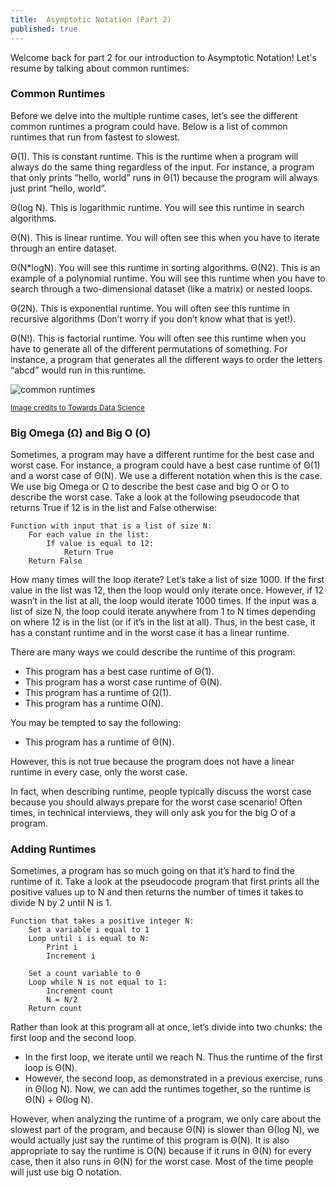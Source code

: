 ```yaml
---
title:  Asymptotic Notation (Part 2)
published: true
---
```


Welcome back for part 2 for our introduction to Asymptotic Notation! Let's resume by talking about common runtimes:

### Common Runtimes

Before we delve into the multiple runtime cases, let’s see the different common runtimes a program could have. Below is a list of common runtimes that run from fastest to slowest.

Θ(1). This is constant runtime. This is the runtime when a program will always do the same thing regardless of the input. For instance, a program that only prints “hello, world” runs in Θ(1) because the program will always just print “hello, world”.

Θ(log N). This is logarithmic runtime. You will see this runtime in search algorithms.

Θ(N). This is linear runtime. You will often see this when you have to iterate through an entire dataset.

Θ(N*logN). You will see this runtime in sorting algorithms.
Θ(N2). This is an example of a polynomial runtime. You will see this runtime when you have to search through a two-dimensional dataset (like a matrix) or nested loops.

Θ(2N). This is exponential runtime. You will often see this runtime in recursive algorithms (Don’t worry if you don’t know what that is yet!).

Θ(N!). This is factorial runtime. You will often see this runtime when you have to generate all of the different permutations of something. For instance, a program that generates all the different ways to order the letters “abcd” would run in this runtime.

![common runtimes](https://miro.medium.com/max/2928/1*5ZLci3SuR0zM_QlZOADv8Q.jpeg)

<sub>[Image credits to Towards Data Science](https://towardsdatascience.com/understanding-time-complexity-with-python-examples-2bda6e8158a7)</sub>


### Big Omega (Ω) and Big O (O)

Sometimes, a program may have a different runtime for the best case and worst case. For instance, a program could have a best case runtime of Θ(1) and a worst case of Θ(N). We use a different notation when this is the case. We use big Omega or Ω to describe the best case and big O or O to describe the worst case. Take a look at the following pseudocode that returns True if 12 is in the list and False otherwise:

```
Function with input that is a list of size N:
    For each value in the list:
        If value is equal to 12:
            Return True
    Return False
```

How many times will the loop iterate? Let’s take a list of size 1000. If the first value in the list was 12, then the loop would only iterate once. However, if 12 wasn’t in the list at all, the loop would iterate 1000 times. If the input was a list of size N, the loop could iterate anywhere from 1 to N times depending on where 12 is in the list (or if it’s in the list at all). Thus, in the best case, it has a constant runtime and in the worst case it has a linear runtime.

There are many ways we could describe the runtime of this program:

- This program has a best case runtime of Θ(1).
- This program has a worst case runtime of Θ(N).
- This program has a runtime of Ω(1).
- This program has a runtime O(N).

You may be tempted to say the following:

- This program has a runtime of Θ(N).

However, this is not true because the program does not have a linear runtime in every case, only the worst case.

In fact, when describing runtime, people typically discuss the worst case because you should always prepare for the worst case scenario! Often times, in technical interviews, they will only ask you for the big O of a program.

### Adding Runtimes

Sometimes, a program has so much going on that it’s hard to find the runtime of it. Take a look at the pseudocode program that first prints all the positive values up to N and then returns the number of times it takes to divide N by 2 until N is 1.

```
Function that takes a positive integer N:
    Set a variable i equal to 1
    Loop until i is equal to N:
        Print i
        Increment i

    Set a count variable to 0
    Loop while N is not equal to 1:
        Increment count
        N = N/2
    Return count
```

Rather than look at this program all at once, let’s divide into two chunks: the first loop and the second loop.

- In the first loop, we iterate until we reach N. Thus the runtime of the first loop is Θ(N).
- However, the second loop, as demonstrated in a previous exercise, runs in Θ(log N).
Now, we can add the runtimes together, so the runtime is Θ(N) + Θ(log N).

However, when analyzing the runtime of a program, we only care about the slowest part of the program, and because Θ(N) is slower than Θ(log N), we would actually just say the runtime of this program is Θ(N). It is also appropriate to say the runtime is O(N) because if it runs in Θ(N) for every case, then it also runs in Θ(N) for the worst case. Most of the time people will just use big O notation.